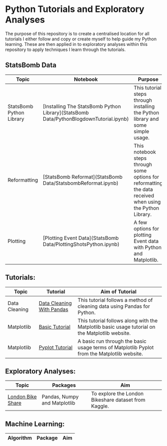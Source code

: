 # Python Tutorials and Exploratory Analyses

The purpose of this repository is to create a centralised location for all tutorials I either follow and copy or create myself to help guide my Python learning. These are then applied in to exploratory analyses within this repository to apply techniques I learn through the tutorials. 

## StatsBomb Data

Topic | Notebook | Purpose
----- | -------- | ---------------
StatsBomb Python Library | [Installing The StatsBomb Python Library](StatsBomb Data/PythonBlogdownTutorial.ipynb) | This tutorial steps through installing the Python library and some simple usage.
Reformatting | [StatsBomb Reformat](StatsBomb Data/StatsbombReformat.ipynb) | This notebook steps through some options for reformatting the data received when using the Python Library. 
Plotting | [Plotting Event Data](StatsBomb Data/PlottingShotsPython.ipynb) | A few options for plotting Event data with Python and Matplotlib.


## Tutorials:

Topic | Tutorial | Aim of Tutorial
----- | -------- | ---------------
Data Cleaning | [Data Cleaning With Pandas](Tutorials/DataCleaningWithPandas.ipynb) | This tutorial follows a method of cleaning data using Pandas for Python. 
Matplotlib | [Basic Tutorial](Tutorials/MatplotlibBasicTutorial.ipynb) | This tutorial follows along with the Matplotlib basic usage tutorial on the Matplotlib website. 
Matplotlib | [Pyplot Tutorial](Tutorials/MatplotlibPyplotTutorial.ipynb) | A basic run through the basic usage terms of Matplotlib Pyplot from the Matplotlib website.

## Exploratory Analyses:
Topic | Packages | Aim
----- | -------- | ---
[London Bike Share](ExploratoryDataAnalysis/LondonBikeSharing.ipynb) | Pandas, Numpy and Matplotlib | To explore the London Bikeshare dataset from Kaggle. 

## Machine Learning: 
Algorithm | Package | Aim
--------- | ------- | ---
